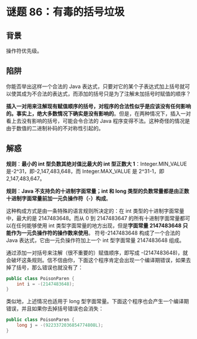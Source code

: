 # 谜题 86：有毒的括号垃圾

## 背景

操作符优先级。

## 陷阱

你能否举出这样一个合法的 Java 表达式，只要对它的某个子表达式加上括号就可以使其成为不合法的表达式，而添加的括号只是为了注解未加括号时赋值的顺序？  

**插入一对用来注解现有赋值顺序的括号，对程序的合法性似乎是应该没有任何影响的。事实上，绝大多数情况下确实是没有影响的**。但是，在两种情况下，插入一对看上去没有影响的括号，可能会令合法的 Java 程序变得不法。这种奇怪的情况是由于数值的二进制补码的不对称性引起的。

## 解惑

**规则**：**最小的 int 型负数其绝对值比最大的 int 型正数大 1**：Integer.MIN_VALUE 是-2^31，即-2,147,483,648，而 Integer.MAX_VALUE 是 2^31-1，即 2,147,483,647。  

**规则**：**Java 不支持负的十进制字面常量；int 和 long 类型的负数常量都是由正数十进制字面常量前加一元负操作符（-）构成**。

这种构成方式是由一条特殊的语言规则所决定的：在 int 类型的十进制字面常量中，最大的是 2147483648。而从 0 到 2147483647 的所有十进制字面常量都可以在任何能够使用 int 类型字面常量的地方出现，但是**字面常量 2147483648 只能作为一元负操作符的操作数来使用**。 符号-2147483648 构成了一个合法的 Java 表达式，它由一元负操作符加上一个 int 型字面常量 2147483648 组成。

通过添加一对括号来注解（很不重要的）赋值顺序，即写成 -(2147483648)，就会破坏这条规则。信不信由你，下面这个程序肯定会出现一个编译期错误，如果去掉了括号，那么错误也就没有了：  

```java
public class PoisonParen {
    int i = -(2147483648);
}
```

类似地，上述情况也适用于 long 型字面常量。下面这个程序也会产生一个编译期错误，并且如果你去掉括号错误也会消失：

```java
public class PoisonParen {
    long j = -(9223372036854774808L);
}  
```


